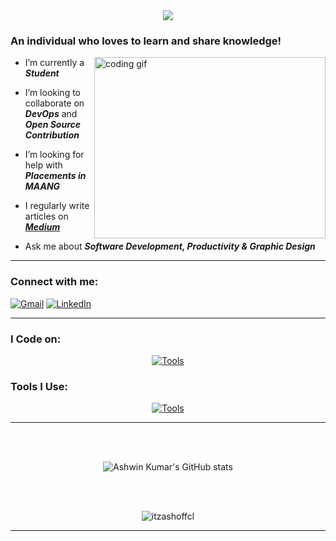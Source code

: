 <br />

<h1 align="center">
    <img src="https://readme-typing-svg.herokuapp.com/?font=Playwrite+DE+VA&&size=35&center=true&vCenter=true&width=500&height=70&duration=2000&pause=1000&color=F7F7F7&lines=Hey+Devs!+👋🏼+;+I'm+Ashwin+Kumar+%F0%9F%96%A4" />
</h1>
 

<h3 align="left">An individual who loves to learn and share knowledge!</h3>

<img align="right" width="370" height="290" src="https://i.pinimg.com/originals/16/69/e5/1669e57761ccc67fa5e31a09a54764d0.gif" alt="coding gif">


-  I’m currently a **_Student_**

-  I’m looking to collaborate on **_DevOps_** and **_Open Source Contribution_**

-  I’m looking for help with **_Placements in MAANG_**

- I regularly write articles on **_[Medium](https://medium.com/@ItzAshOffcl)_**

-  Ask me about **_Software Development, Productivity & Graphic Design_**

<hr>
<h3 align="left">Connect with me:</h3>
<p align="left">

<a href="mailto:ashwinkumar11203@gmail.com"><img src="https://ziadoua.github.io/m3-Markdown-Badges/badges/Gmail/gmail1.svg" alt="Gmail"></a>
<a href="https://linkedin.com/in/itzashoffcl" target="_blank"><img src="https://ziadoua.github.io/m3-Markdown-Badges/badges/LinkedIn/linkedin1.svg" alt="LinkedIn"></a>


</p>
<hr>


<h3 align="left">I Code on:</h3>

<div align='center'>

[![Tools](https://skillicons.dev/icons?i=java,python,c,js,nodejs,express,html,css,angular,react,tailwind,mongodb,mysql,firebase&perline=7)](https://github.com/ItzAshOffcl/ItzAshOffcl)

</div>
<h3 align="left">Tools I Use:</h3>


<div align='center'>
  
[![Tools](https://skillicons.dev/icons?i=git,github,docker,postman,vscode,notion,photoshop,figma)](https://github.com/ItzAshOffcl/ItzAshOffcl)


---
</br>
</br>

<div align="center">

![Ashwin Kumar's GitHub stats](https://github-readme-stats.vercel.app/api?username=itsashoffcl&theme=dark&show_icons=true&&hide=issues,contribs&bg_color=0,000000,1d1d1d&icon_color=fff)

</br>
</br>



<p><img align="center" src="https://github-readme-stats.vercel.app/api/top-langs?username=itsashoffcl&show_icons=true&locale=en&layout=compact&bg_color=0,000000,1d1d1d&icon_color=fff&text_color=fff&title_color=fff" alt="itzashoffcl" /></p>
<hr>
</div>
